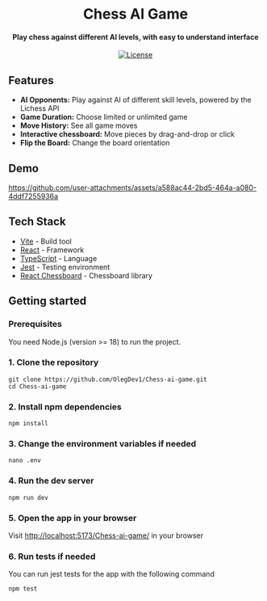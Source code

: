 <div align="center">
  <h1 align="center">Chess AI Game</h1>
  <h4>Play chess against different AI levels, with easy to understand interface</h4>
  <a href="https://github.com/OlegDev1/Chess-ai-game/blob/main/LICENSE"><img alt="License" src="https://img.shields.io/badge/license-AGPLv3-purple"></a>
</div>

## Features

- **AI Opponents:** Play against AI of different skill levels, powered by the Lichess API
- **Game Duration:** Choose limited or unlimited game
- **Move History:** See all game moves
- **Interactive chessboard:** Move pieces by drag-and-drop or click
- **Flip the Board:** Change the board orientation

## Demo

https://github.com/user-attachments/assets/a588ac44-2bd5-464a-a080-4ddf7255936a

## Tech Stack

- [Vite](https://vitejs.dev) - Build tool
- [React](https://react.dev) - Framework
- [TypeScript](https://www.typescriptlang.org) - Language
- [Jest](https://jestjs.io) - Testing environment
- [React Chessboard](https://www.npmjs.com/package/react-chessboard) - Chessboard library

## Getting started

### Prerequisites

You need Node.js (version >= 18) to run the project.

### 1. Clone the repository

```shell
git clone https://github.com/OlegDev1/Chess-ai-game.git
cd Chess-ai-game
```

### 2. Install npm dependencies

```shell
npm install
```

### 3. Change the environment variables if needed

```shell
nano .env
```

### 4. Run the dev server

```shell
npm run dev
```

### 5. Open the app in your browser

Visit [http://localhost:5173/Chess-ai-game/](http://localhost:5173/Chess-ai-game/) in your browser

### 6. Run tests if needed

You can run jest tests for the app with the following command

```shell
npm test
```
